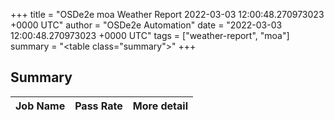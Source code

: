 +++
title = "OSDe2e moa Weather Report 2022-03-03 12:00:48.270973023 +0000 UTC"
author = "OSDe2e Automation"
date = "2022-03-03 12:00:48.270973023 +0000 UTC"
tags = ["weather-report", "moa"]
summary = "<table class=\"summary\"></table>"
+++
## Summary

| Job Name | Pass Rate | More detail |
|----------|-----------|-------------|




